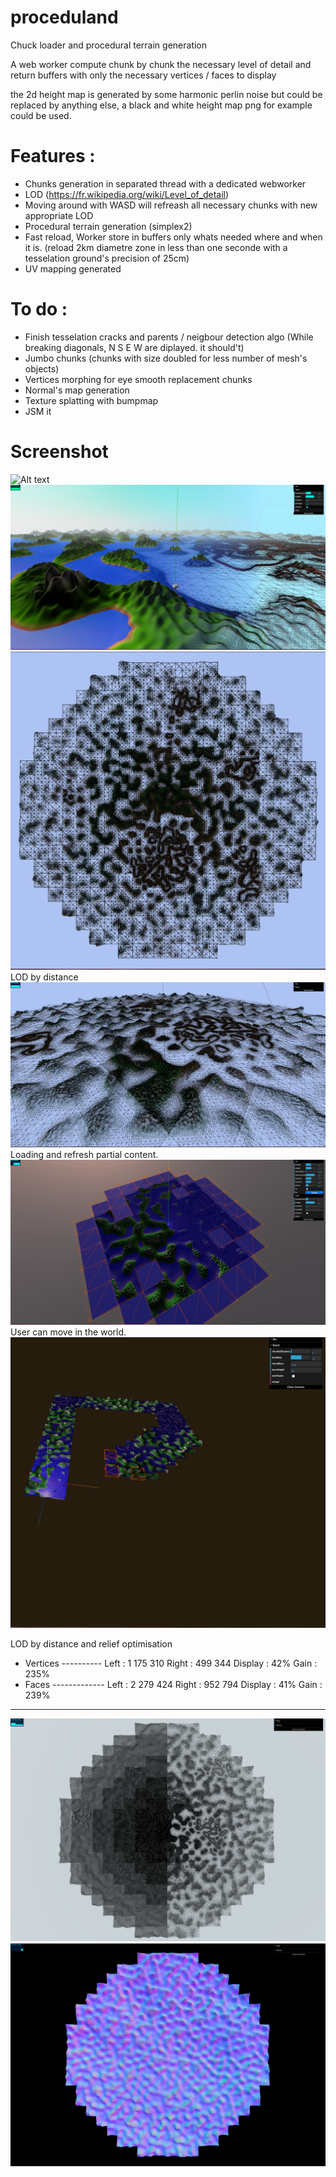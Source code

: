 # proceduland
Chuck loader and procedural terrain generation

A web worker compute chunk by chunk the necessary level of detail
and return buffers with only the necessary vertices / faces to display

the 2d height map is generated by some harmonic perlin noise but could be replaced by anything else,
a black and white height map png for example could be used.

# Features :
* Chunks generation in separated thread with a dedicated webworker
* LOD (https://fr.wikipedia.org/wiki/Level_of_detail)
* Moving around with WASD will refreash all necessary chunks with new appropriate LOD
* Procedural terrain generation (simplex2)
* Fast reload, Worker store in buffers only whats needed where and when it is. (reload 2km diametre zone in less than one seconde with a tesselation ground's precision of 25cm)
* UV mapping generated

# To do :
* Finish tesselation cracks and parents / neigbour detection algo (While breaking diagonals, N S E W are diplayed. it should't)
* Jumbo chunks (chunks with size doubled for less number of mesh's objects)
* Vertices morphing for eye smooth replacement chunks
* Normal's map generation
* Texture splatting with bumpmap
* JSM it

# Screenshot
![Alt text](/screenshot/0.png?raw=true "Optional Title")
![Alt text](/screenshot/1.png?raw=true "Optional Title")
![Alt text](/screenshot/2.png?raw=true "Optional Title")
LOD by distance
![Alt text](/screenshot/3.png?raw=true "Optional Title")
Loading and refresh partial content.
![Alt text](/screenshot/4.png?raw=true "Optional Title")
User can move in the world.
![Alt text](/screenshot/5.png?raw=true "Optional Title")

LOD by distance and relief optimisation

- Vertices ----------
Left    : 1 175 310
Right   :   499 344
Display :        42%
Gain    :       235%
- Faces -------------
Left    : 2 279 424
Right   :   952 794
Display :        41%
Gain    :       239%
---------------------

![Alt text](/screenshot/6.png?raw=true "Optional Title")
![Alt text](/screenshot/7.png?raw=true "Optional Title")
